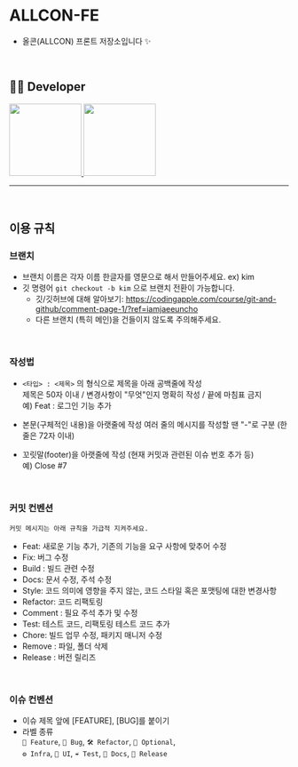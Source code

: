 # ALLCON-FE
- 올콘(ALLCON) 프론트 저장소입니다 ✨

</br>

## 👩‍🚀 Developer
<p>
  <a href="https://github.com/antisdun">
    <img src="https://avatars.githubusercontent.com/u/112616257?v=4" width="130">
  </a>  
  <a href="https://github.com/ekkk1126">
    <img src="https://avatars.githubusercontent.com/u/115553490?v=4" width="130">
  </a> 
</p>

---

</br>

## 이용 규칙
### 브랜치
- 브랜치 이름은 각자 이름 한글자를 영문으로 해서 만들어주세요. ex) kim
- 깃 명령어 `git checkout -b kim` 으로 브랜치 전환이 가능합니다.
  - 깃/깃허브에 대해 알아보기: https://codingapple.com/course/git-and-github/comment-page-1/?ref=iamjaeeuncho
  - 다른 브랜치 (특히 메인)을 건들이지 않도록 주의해주세요.

<br>

### 작성법
- `<타입> : <제목>` 의 형식으로 제목을 아래 공백줄에 작성 </br>
제목은 50자 이내 / 변경사항이 "무엇"인지 명확히 작성 / 끝에 마침표 금지  </br>
예) Feat : 로그인 기능 추가 

- 본문(구체적인 내용)을 아랫줄에 작성
여러 줄의 메시지를 작성할 땐 "-"로 구분 (한 줄은 72자 이내)  

- 꼬릿말(footer)을 아랫줄에 작성 (현재 커밋과 관련된 이슈 번호 추가 등) </br>
예) Close #7
</br>

### 커밋 컨벤션
```
커밋 메시지는 아래 규칙을 가급적 지켜주세요.
```
- Feat: 새로운 기능 추가, 기존의 기능을 요구 사항에 맞추어 수정
- Fix: 버그 수정
- Build : 빌드 관련 수정
- Docs: 문서 수정, 주석 수정
- Style: 코드 의미에 영향을 주지 않는, 코드 스타일 혹은 포맷팅에 대한 변경사항
- Refactor: 코드 리팩토링
- Comment : 필요 주석 추가 및 수정
- Test: 테스트 코드, 리팩토링 테스트 코드 추가
- Chore: 빌드 업무 수정, 패키지 매니저 수정
- Remove : 파일, 폴더 삭제
- Release : 버전 릴리즈

</br>

### 이슈 컨벤션
- 이슈 제목 앞에 [FEATURE], [BUG]를 붙이기
- 라벨 종류 </br>
`🔨 Feature`, `🐛 Bug`, `🛠️ Refactor`, `🎁 Optional`, </br>
`⚙️ Infra`, `🍑 UI`, `☔️ Test`, `🐶 Docs`, `🌈 Release`





